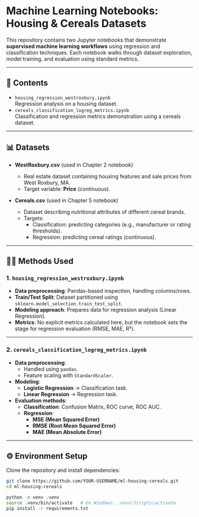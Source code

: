 # Machine Learning Notebooks: Housing & Cereals Datasets

This repository contains two Jupyter notebooks that demonstrate **supervised machine learning workflows** using regression and classification techniques. Each notebook walks through dataset exploration, model training, and evaluation using standard metrics.

---

## 📂 Contents
- `housing_regression_westroxbury.ipynb`  
  Regression analysis on a housing dataset.  
- `cereals_classification_logreg_metrics.ipynb`  
  Classification and regression metrics demonstration using a cereals dataset.  

---

## 📊 Datasets
- **WestRoxbury.csv** (used in Chapter 2 notebook)  
  - Real estate dataset containing housing features and sale prices from West Roxbury, MA.  
  - Target variable: **Price** (continuous).  

- **Cereals.csv** (used in Chapter 5 notebook)  
  - Dataset describing nutritional attributes of different cereal brands.  
  - Targets:  
    - Classification: predicting categories (e.g., manufacturer or rating thresholds).  
    - Regression: predicting cereal ratings (continuous).  

---

## 🧑‍💻 Methods Used

### 1. `housing_regression_westroxbury.ipynb`
- **Data preprocessing**: Pandas-based inspection, handling columns/rows.  
- **Train/Test Split**: Dataset partitioned using `sklearn.model_selection.train_test_split`.  
- **Modeling approach**: Prepares data for regression analysis (Linear Regression).  
- **Metrics**: No explicit metrics calculated here, but the notebook sets the stage for regression evaluation (RMSE, MAE, R²).  

---

### 2. `cereals_classification_logreg_metrics.ipynb`
- **Data preprocessing**:  
  - Handled using `pandas`.  
  - Feature scaling with `StandardScaler`.  
- **Modeling**:  
  - **Logistic Regression** → Classification task.  
  - **Linear Regression** → Regression task.  
- **Evaluation methods**:  
  - **Classification**: Confusion Matrix, ROC curve, ROC AUC.  
  - **Regression**:  
    - **MSE (Mean Squared Error)**  
    - **RMSE (Root Mean Squared Error)**  
    - **MAE (Mean Absolute Error)**  

---

## ⚙️ Environment Setup
Clone the repository and install dependencies:

```bash
git clone https://github.com/YOUR-USERNAME/ml-housing-cereals.git
cd ml-housing-cereals

python -m venv .venv
source .venv/bin/activate   # On Windows: .venv\Scripts\activate
pip install -r requirements.txt
